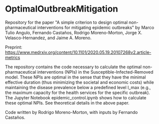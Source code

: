 # OptimalOutbreakMitigation
Repository for the paper "A simple criterion to  design optimal  non-pharmaceutical interventions for mitigating epidemic outbreaks" by Marco Tulio Angulo, Fernando Castaños, Rodrigo Moreno-Morton, Jorge X. Velasco-Hernandez, and Jaime A. Moreno.

Preprint: https://www.medrxiv.org/content/10.1101/2020.05.19.20107268v2.article-metrics

The repository contains the code necessary to calculate the optimal non-pharmaceutical interventions (NPIs) in the Susceptible-Infected-Removed model. These NPIs are optimal in the sense that they have the minimal effective duration (thus minimizing the societal and economic costs) while maintaining the disease prevalence below a predefined level I_max (e.g., the maximum capacity for the health services for the specific outbreak).  The Jupyter Notebook epidemic_control.ipynb shows how to calculate these optimal NPIs. See theoretical details in the above paper.

Code written by Rodrigo Moreno-Morton, with inputs by Fernando Castaños.
